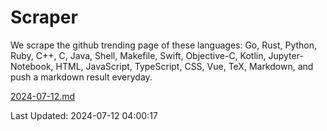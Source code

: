 # Scraper

We scrape the github trending page of these languages: Go, Rust, Python, Ruby, C++, C, Java, Shell, Makefile, Swift, Objective-C, Kotlin, Jupyter-Notebook, HTML, JavaScript, TypeScript, CSS, Vue, TeX, Markdown, and push a markdown result everyday.

[2024-07-12.md](https://github.com/yangwenmai/github-trending-backup/blob/master/2024-07-12.md)

Last Updated: 2024-07-12 04:00:17